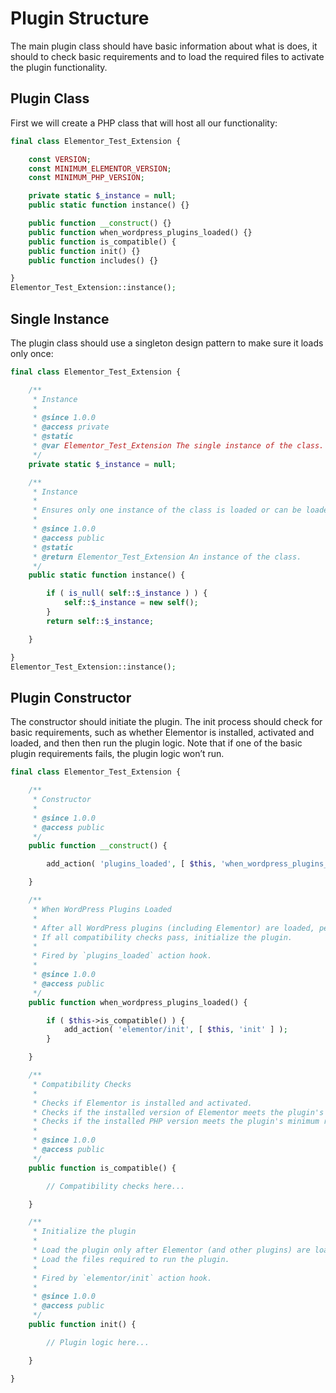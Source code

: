 # Plugin Structure

The main plugin class should have basic information about what is does, it should to check basic requirements and to load the required files to activate the plugin functionality.

## Plugin Class

First we will create a PHP class that will host all our functionality:

```php
final class Elementor_Test_Extension {

	const VERSION;
	const MINIMUM_ELEMENTOR_VERSION;
	const MINIMUM_PHP_VERSION;

	private static $_instance = null;
	public static function instance() {}

	public function __construct() {}
	public function when_wordpress_plugins_loaded() {}
	public function is_compatible() {
	public function init() {}
	public function includes() {}

}
Elementor_Test_Extension::instance();
```

## Single Instance

The plugin class should use a singleton design pattern to make sure it loads only once:

```php
final class Elementor_Test_Extension {

	/**
	 * Instance
	 *
	 * @since 1.0.0
	 * @access private
	 * @static
	 * @var Elementor_Test_Extension The single instance of the class.
	 */
	private static $_instance = null;

	/**
	 * Instance
	 *
	 * Ensures only one instance of the class is loaded or can be loaded.
	 *
	 * @since 1.0.0
	 * @access public
	 * @static
	 * @return Elementor_Test_Extension An instance of the class.
	 */
	public static function instance() {

		if ( is_null( self::$_instance ) ) {
			self::$_instance = new self();
		}
		return self::$_instance;

	}

}
Elementor_Test_Extension::instance();
```

## Plugin Constructor

The constructor should initiate the plugin. The init process should check for basic requirements, such as whether Elementor is installed, activated and loaded, and then then run the plugin logic. Note that if one of the basic plugin requirements fails, the plugin logic won’t run.

```php
final class Elementor_Test_Extension {

	/**
	 * Constructor
	 *
	 * @since 1.0.0
	 * @access public
	 */
	public function __construct() {

		add_action( 'plugins_loaded', [ $this, 'when_wordpress_plugins_loaded' ] );

	}

	/**
	 * When WordPress Plugins Loaded
	 *
	 * After all WordPress plugins (including Elementor) are loaded, performs some compatibility checks.
	 * If all compatibility checks pass, initialize the plugin.
	 *
	 * Fired by `plugins_loaded` action hook.
	 *
	 * @since 1.0.0
	 * @access public
	 */
	public function when_wordpress_plugins_loaded() {

		if ( $this->is_compatible() ) {
			add_action( 'elementor/init', [ $this, 'init' ] );
		}

	}

	/**
	 * Compatibility Checks
	 *
	 * Checks if Elementor is installed and activated.
	 * Checks if the installed version of Elementor meets the plugin's minimum requirement.
	 * Checks if the installed PHP version meets the plugin's minimum requirement.
	 *
	 * @since 1.0.0
	 * @access public
	 */
	public function is_compatible() {

		// Compatibility checks here...

	}

	/**
	 * Initialize the plugin
	 *
	 * Load the plugin only after Elementor (and other plugins) are loaded.
	 * Load the files required to run the plugin.
	 *
	 * Fired by `elementor/init` action hook.
	 *
	 * @since 1.0.0
	 * @access public
	 */
	public function init() {

		// Plugin logic here...

	}

}
```
